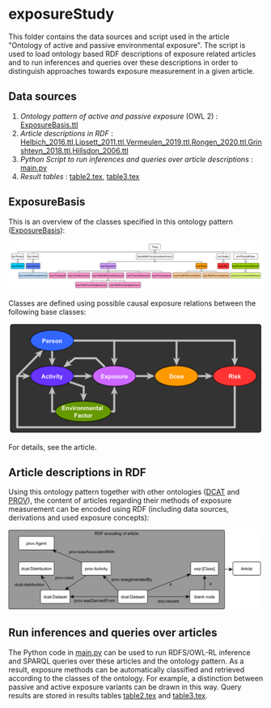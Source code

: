 # exposureStudy
 
This folder contains the data sources and script used in the article "Ontology of active and passive environmental exposure". The script is used to load ontology based RDF descriptions of exposure related articles and to run inferences and queries over these descriptions in order to distinguish approaches
towards exposure measurement in a given article.

## Data sources
1. *Ontology pattern of active and passive exposure* (OWL 2) : [ExposureBasis.ttl](exposureStudy/ExposureBasis.ttl)
2. *Article descriptions in RDF* : [Helbich_2016.ttl](Helbich_2016.ttl),[Lipsett_2011.ttl](exposureStudy/Lipsett_2011.ttl),[Vermeulen_2019.ttl](exposureStudy/Vermeulen_2019.ttl),[Rongen_2020.ttl](exposureStudy/Rongen_2020.ttl),[Grinshteyn_2018.ttl](exposureStudy/Grinshteyn_2018.ttl),[Hillsdon_2006.ttl](exposureStudy/Hillsdon_2006.ttl)
3. *Python Script to run inferences and queries over article descriptions* : [main.py](exposureStudy/main.py)  
4. *Result tables* : [table2.tex](exposureStudy/table2.tex), [table3.tex](exposureStudy/table3.tex) 

## ExposureBasis
This is an overview of the classes specified in this ontology pattern ([ExposureBasis](http://geographicknowledge.de/vocab/ExposureBasis)):

![overview](exposureStudy/overview.png)

Classes are defined using possible causal exposure relations between the following base classes:

<center>
<img src="exposureStudy/exposureBasis.PNG" alt= "exposureBasis" width="800"></img>
</center>
 
For details, see the article.

## Article descriptions in RDF
Using this ontology pattern together with other ontologies ([DCAT](https://www.w3.org/TR/vocab-dcat-3/) and [PROV](https://www.w3.org/TR/prov-o/)), the content of articles regarding their methods of exposure measurement can be encoded using RDF (including data sources, derivations and used exposure concepts):

<img src="/exposureStudy/overview_prov.png" alt= "overview prov" width="500">

## Run inferences and queries over articles
The Python code in [main.py](exposureStudy/main.py) can be used to run RDFS/OWL-RL inference and SPARQL queries over these articles and the ontology pattern. As a result, exposure methods can be automatically classified and retrieved according to the classes of the ontology. For example, a distinction between passive and active exposure variants can be drawn in this way. Query results are stored in results tables [table2.tex](exposureStudy/table2.tex) and [table3.tex](exposureStudy/table3.tex).


